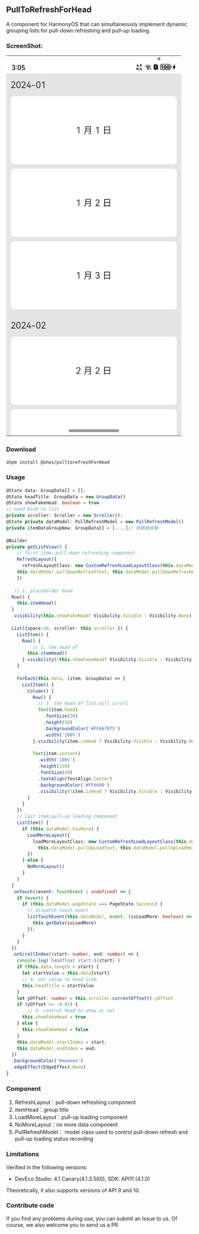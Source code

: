 ## PullToRefreshForHead

A component for HarmonyOS that can simultaneously implement dynamic grouping lists for pull-down refreshing and pull-up loading. 

### ScreenShot:

![img](screenshot.gif)

### **Download**

```Nginx
ohpm install @ohos/pulltorefreshForHead
```

### **Usage**

```TypeScript
@State data: GroupData[] = [];
@State headTitle: GroupData = new GroupData()
@State showFakeHead: boolean = true
// need bind to list
private scroller: Scroller = new Scroller();
@State private dataModel: PullRefreshModel = new PullRefreshModel()
private itemDataGroupNew: GroupData[] = [....]// 假数据省略

@Builder
private getListView() {
    // first item，pull-down refreshing component
    RefreshLayout({
      refreshLayoutClass: new CustomRefreshLoadLayoutClass(this.dataModel.isVisiblePullDown, this.dataModel.pullDownRefreshImage,
    this.dataModel.pullDownRefreshText, this.dataModel.pullDownRefreshHeight)
    })

   // 1. placeholder head
  Row() {
    this.itemHead()
  }
  .visibility(this.showFakeHead? Visibility.Visible : Visibility.None)

  List({space:20, scroller: this.scroller }) {
    ListItem() {
      Row() {
          // 2. the head of 
        this.itemHead()
      }.visibility(!this.showFakeHead? Visibility.Visible : Visibility.None)
    }

    ForEach(this.data, (item: GroupData) => {
      ListItem() {
        Column() {
          Row() {
            // 3. the head of list,will scroll
            Text(item.head)
              .fontSize(20)
              .height(50)
              .backgroundColor('#FF667075')
              .width('100%')
          }.visibility(item.isHead ? Visibility.Visible : Visibility.None)

          Text(item.content)
            .width('100%')
            .height(150)
            .fontSize(20)
            .textAlign(TextAlign.Center)
            .backgroundColor('#FF6600')
            .visibility(!item.isHead ? Visibility.Visible : Visibility.None)
        }
      }
    })
    // last item,pull-up loading component
    ListItem() {
      if (this.dataModel.hasMore) {
        LoadMoreLayout({
          loadMoreLayoutClass: new CustomRefreshLoadLayoutClass(this.dataModel.isVisiblePullUpLoad, this.dataModel.pullUpLoadImage,
            this.dataModel.pullUpLoadText, this.dataModel.pullUpLoadHeight)
        })
      } else {
        NoMoreLayout()
      }
    }
  }
  .onTouch((event: TouchEvent | undefined) => {
    if (event) {
      if (this.dataModel.pageState === PageState.Success) {
        // dispatch touch event
        listTouchEvent(this.dataModel, event, (isLoadMore: boolean) => {
          this.getData(isLoadMore)
        });
      }
    }
  })
  .onScrollIndex((start: number, end: number) => {
    console.log(`headfloat start:${start}`)
    if (this.data.length > start) {
      let startValue = this.data[start]
      // 4. set value to head item
      this.headTitle = startValue
    }
    let yOffset: number = this.scroller.currentOffset().yOffset
    if (yOffset >= -0.01) {
        // 5. control head to show or not
      this.showFakeHead = true
    } else {
      this.showFakeHead = false
    }
    this.dataModel.startIndex = start;
    this.dataModel.endIndex = end;
  })
  .backgroundColor('#eeeeee')
  .edgeEffect(EdgeEffect.None)
}
```

### Component

1. RefreshLayout：pull-down refreshing component
2. itemHead：group title
3. LoadMoreLayout：pull-up loading component
4. NoMoreLayout：no more data component
5. PullRefreshModel： model class used to control pull-down refresh and pull-up loading status recording 

### Limitations

Verified in the following versions: 

- DevEco Studio: 4.1 Canary(4.1.3.500), SDK: API11 (4.1.0)

Theoretically, it also supports versions of API 9 and 10.

### Contribute code

If you find any problems during use, you can submit an Issue to us. Of course, we also welcome you to send us a PR